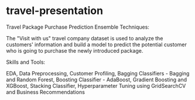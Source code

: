 # travel-presentation

Travel Package Purchase Prediction
Ensemble Techniques:

The "Visit with us" travel company dataset is used to analyze the customers' information and build a model to predict the potential customer who is going to purchase the newly introduced package.

Skills and Tools:

EDA, Data Preprocessing, Customer Profiling, Bagging Classifiers - Bagging and Random Forest, Boosting Classifier - AdaBoost, Gradient Boosting and XGBoost, Stacking Classifier, Hyperparameter Tuning using GridSearchCV and Business Recommendations

